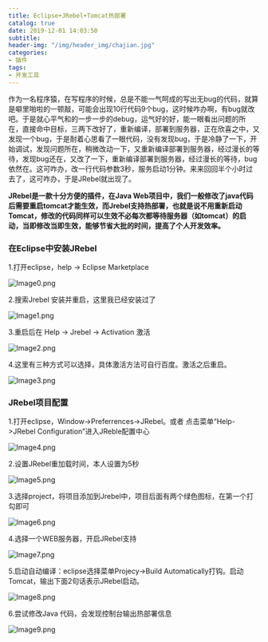 ```yaml
---
title: Eclipse+JRebel+Tomcat热部署
catalog: true
date: 2019-12-01 14:03:50
subtitle:
header-img: "/img/header_img/chajian.jpg"
categories:
- 插件
tags:
- 开发工具
---
```


 作为一名程序猿，在写程序的时候，总是不能一气呵成的写出无bug的代码，就算是噼里啪啦的一顿敲，可能会出现10行代码9个bug，这时候咋办啊，有bug就改吧。于是就心平气和的一步一步的debug，运气好的好，能一眼看出问题的所在，直接命中目标，三两下改好了，重新编译，部署到服务器，正在欣喜之中，又发现一个bug，于是耐着心思看了一眼代码，没有发现bug，于是冷静了一下，开始调试，发现问题所在，稍微改动一下，又重新编译部署到服务器，经过漫长的等待，发现bug还在，又改了一下，重新编译部署到服务器，经过漫长的等待，bug依然在。这可咋办，改一行代码参数3秒，服务启动1分钟。来来回回半个小时过去了，这可咋办，于是JRebel就出现了。
 
**JRebel是一款十分方便的插件，在Java Web项目中，我们一般修改了java代码后需要重启tomcat才能生效，而Jrebel支持热部署，也就是说不用重新启动Tomcat，修改的代码同样可以生效不必每次都等待服务器（如tomcat）的启动，当即修改当即生效，能够节省大批的时间，提高了个人开发效率。**

### 在Eclipse中安装JRebel


1.打开eclipse，help -> Eclipse Marketplace

![Image0.png](Eclipse-JRebel-Tomcat热部署/Image0.png)

2.搜索Jrebel 安装并重启，这里我已经安装过了 

![Image1.png](Eclipse-JRebel-Tomcat热部署/Image1.png)

3.重启后在 Help -> Jrebel -> Activation 激活

![Image2.png](Eclipse-JRebel-Tomcat热部署/Image2.png)

4.这里有三种方式可以选择，具体激活方法可自行百度。激活之后重启。

![Image3.png](Eclipse-JRebel-Tomcat热部署/Image3.png)


### JRebel项目配置

1.打开eclipse，Window->Preferrences->JRebel。或者
点击菜单“Help->JRebel Configuration”进入JReble配置中心

![Image4.png](Eclipse-JRebel-Tomcat热部署/Image4.png)

2.设置JRebel重加载时间，本人设置为5秒

![Image5.png](Eclipse-JRebel-Tomcat热部署/Image5.png)

3.选择project，将项目添加到Jrebel中，项目后面有两个绿色图标，在第一个打勾即可

![Image6.png](Eclipse-JRebel-Tomcat热部署/Image6.png)

4.选择一个WEB服务器，开启JRebel支持

![Image7.png](Eclipse-JRebel-Tomcat热部署/Image7.png)

5.启动自动编译：eclipse选择菜单Projecy->Build Automatically打钩。启动Tomcat，输出下面2句话表示JRebel启动。

![Image8.png](Eclipse-JRebel-Tomcat热部署/Image8.png)

6.尝试修改Java 代码，会发现控制台输出热部署信息

![Image9.png](Eclipse-JRebel-Tomcat热部署/Image9.png)






